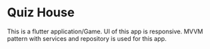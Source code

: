 # Quiz House

This is a flutter application/Game. UI of this app is responsive. MVVM pattern with services and repository is used for this app.
